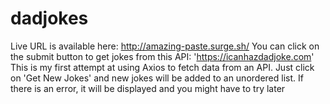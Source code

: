 # dadjokes
Live URL is available here: http://amazing-paste.surge.sh/
You can click on the submit button to get jokes from this API: 'https://icanhazdadjoke.com'
This is my first attempt at using Axios to fetch data from an API.
Just click on 'Get New Jokes' and new jokes will be added to an unordered list.
If there is an error, it will be displayed and you might have to try later
